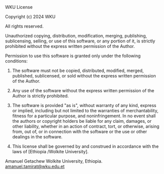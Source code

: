 WKU License

Copyright (c) 2024 WKU

All rights reserved.

Unauthorized copying, distribution, modification, merging, publishing, sublicensing, selling, or use of this software, or any portion of it, is strictly prohibited without the express written permission of the Author.

Permission to use this software is granted only under the following conditions:

1. The software must not be copied, distributed, modified, merged, published, sublicensed, or sold without the express written permission of the Author.

2. Any use of the software without the express written permission of the Author is strictly prohibited.

3. The software is provided "as is", without warranty of any kind, express or implied, including but not limited to the warranties of merchantability, fitness for a particular purpose, and noninfringement. In no event shall the authors or copyright holders be liable for any claim, damages, or other liability, whether in an action of contract, tort, or otherwise, arising from, out of, or in connection with the software or the use or other dealings in the software.

4. This license shall be governed by and construed in accordance with the laws of [Ethiopia /Wolkite University].

Amanuel Getachew
Wolkite University, Ethiopia.
amanuel.tamirat@wku.edu.et
